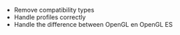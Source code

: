 - Remove compatibility types
- Handle profiles correctly
- Handle the difference between OpenGL en OpenGL ES
